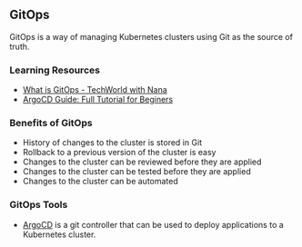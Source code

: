 ## GitOps

GitOps is a way of managing Kubernetes clusters using Git as the source of truth.

### Learning Resources

- [What is GitOps - TechWorld with Nana](https://youtu.be/f5EpcWp0THw)
- [ArgoCD Guide: Full Tutorial for Beginers](https://youtu.be/JLrR9RV9AFA)

### Benefits of GitOps

- History of changes to the cluster is stored in Git 
- Rollback to a previous version of the cluster is easy
- Changes to the cluster can be reviewed before they are applied
- Changes to the cluster can be tested before they are applied
- Changes to the cluster can be automated

### GitOps Tools

- [ArgoCD](../ArgoCD/README.md) is a git controller that can be used to deploy applications to a Kubernetes cluster. 
